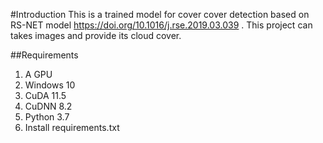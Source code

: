 #Introduction
This is a trained model for cover cover detection based on RS-NET model https://doi.org/10.1016/j.rse.2019.03.039 .
This project can takes images and provide its cloud cover.

##Requirements
1. A GPU
2. Windows 10
3. CuDA 11.5
4. CuDNN 8.2
5. Python 3.7
6. Install requirements.txt